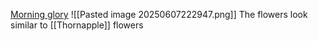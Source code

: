 [Morning glory](https://en.wikipedia.org/wiki/Morning_glory)
![[Pasted image 20250607222947.png]]
The flowers look similar to [[Thornapple]] flowers